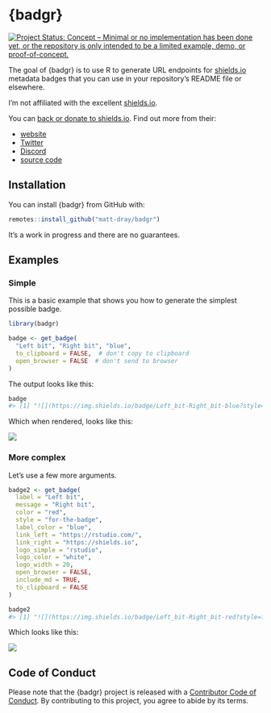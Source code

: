
<!-- README.md is generated from README.Rmd. Please edit that file -->

# {badgr}

<!-- badges: start -->

[![Project Status: Concept – Minimal or no implementation has been done
yet, or the repository is only intended to be a limited example, demo,
or
proof-of-concept.](https://www.repostatus.org/badges/latest/concept.svg)](https://www.repostatus.org/#concept)
<!-- badges: end -->

The goal of {badgr} is to use R to generate URL endpoints for
[shields.io](https://shields.io/) metadata badges that you can use in
your repository’s README file or elsewhere.

I’m not affiliated with the excellent [shields.io](https://shields.io/).

You can [back or donate to
shields.io](https://opencollective.com/shields). Find out more from
their:

  - [website](https://shields.io/)
  - [Twitter](https://twitter.com/Shields_io)
  - [Discord](https://discord.com/invite/HjJCwm5)
  - [source code](https://github.com/badges/shields)

## Installation

You can install {badgr} from GitHub with:

``` r
remotes::install_github("matt-dray/badgr")
```

It’s a work in progress and there are no guarantees.

## Examples

### Simple

This is a basic example that shows you how to generate the simplest
possible badge.

``` r
library(badgr)

badge <- get_badge(
  "Left bit", "Right bit", "blue",
  to_clipboard = FALSE,  # don't copy to clipboard
  open_browser = FALSE  # don't send to browser
)
```

The output looks like this:

``` r
badge
#> [1] "![](https://img.shields.io/badge/Left_bit-Right_bit-blue?style=flat)"
```

Which when rendered, looks like this:

![](https://img.shields.io/badge/Left_bit-Right_bit-blue?style=flat)

### More complex

Let’s use a few more arguments.

``` r
badge2 <- get_badge(
  label = "Left bit",
  message = "Right bit",
  color = "red",
  style = "for-the-badge",
  label_color = "blue",
  link_left = "https://rstudio.com/",
  link_right = "https://shields.io",
  logo_simple = "rstudio",
  logo_color = "white",
  logo_width = 20,
  open_browser = FALSE,
  include_md = TRUE,
  to_clipboard = FALSE
)

badge2
#> [1] "![](https://img.shields.io/badge/Left_bit-Right_bit-red?style=for-the-badge&labelColor=blue&link=https://rstudio.com/&link=https://shields.io&logo=rstudio&logoColor=white&logoWidth=20)"
```

Which looks like
this:

![](https://img.shields.io/badge/Left_bit-Right_bit-red?style=for-the-badge&labelColor=blue&link=https://rstudio.com/&link=https://shields.io&logo=rstudio&logoColor=white&logoWidth=20)

## Code of Conduct

Please note that the {badgr} project is released with a [Contributor
Code of
Conduct](https://contributor-covenant.org/version/2/0/CODE_OF_CONDUCT.html).
By contributing to this project, you agree to abide by its terms.
